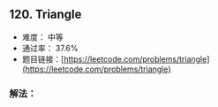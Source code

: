 ## 120. Triangle


- 难度： 中等
- 通过率： 37.6%
- 题目链接：[https://leetcode.com/problems/triangle](https://leetcode.com/problems/triangle)



### 解法：
